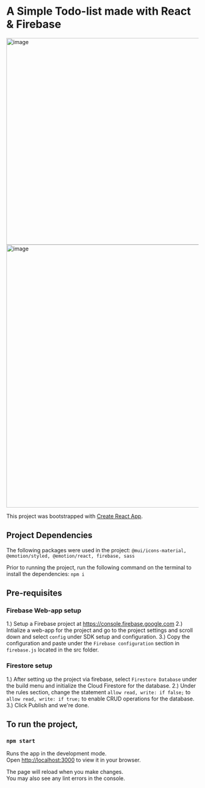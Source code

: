 # A Simple Todo-list made with React & Firebase
<img width="540" alt="image" src="https://github.com/kymyr/firebase-todo-list/assets/62489380/bf540e2b-4390-4885-a0f2-5259179e9e8d">

<img width="687" alt="image" src="https://github.com/kymyr/firebase-todo-list/assets/62489380/d99bfeb7-e326-4a6c-888d-c508d7b75553">

This project was bootstrapped with [Create React App](https://github.com/facebook/create-react-app).

## Project Dependencies

The following packages were used in the project: `@mui/icons-material, @emotion/styled, @emotion/react, firebase, sass`

Prior to running the project, run the following command on the terminal to install the dependencies: `npm i`

## Pre-requisites

### Firebase Web-app setup
1.) Setup a Firebase project at https://console.firebase.google.com
2.) Intialize a web-app for the project and go to the project settings and scroll down and select `config` under SDK setup and configuration.
3.) Copy the configuration and paste under the `Firebase configuration` section in `firebase.js` located in the src folder.

### Firestore setup
1.) After setting up the project via firebase, select `Firestore Database` under the build menu and initialize the Cloud Firestore for the database.
2.) Under the rules section, change the statement `allow read, write: if false;` to `allow read, write: if true;` to enable CRUD operations for the database. 
3.) Click Publish and we're done.

## To run the project,

### `npm start`

Runs the app in the development mode.\
Open [http://localhost:3000](http://localhost:3000) to view it in your browser.

The page will reload when you make changes.\
You may also see any lint errors in the console.


